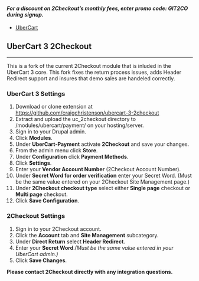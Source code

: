 #### _For a discount on 2Checkout’s monthly fees, enter promo code:  GIT2CO  during signup._

* [UberCart](#ubercart)

## UberCart 3 2Checkout
----------------------------------------

This is a fork of the current 2Checkout module that is inluded in the UberCart 3 core. This fork fixes the return process issues, adds Header Redirect support and insures that demo sales are handeled correctly. 

### UberCart 3 Settings

1. Download or clone extension at https://github.com/craigchristenson/ubercart-3-2checkout
2. Extract and upload the uc_2checkout directory to /modules/ubercart/payment/ on your hosting/server. 
3. Sign in to your Drupal admin.
4. Click **Modules**.
5. Under **UberCart-Payment** activate **2Checkout** and save your changes.
6. From the admin menu click **Store**.
7. Under **Configuration** click **Payment Methods**.
8. Click **Settings**.
9. Enter your **Vendor Account Number** (2Checkout Account Number).
10. Under **Secret Word for order verification** enter your Secret Word. (Must be the same value entered on your 2Checkout Site Management page.)
11. Under **2Checkout checkout type** select either **Single page** checkout or **Multi page** checkout.
12. Click **Save Configuration**.

### 2Checkout Settings

1. Sign in to your 2Checkout account. 
2. Click the **Account** tab and **Site Management** subcategory. 
3. Under **Direct Return** select **Header Redirect**. 
4. Enter your **Secret Word**._(Must be the same value entered in your UberCart admin.)_
5. Click **Save Changes**.

**Please contact 2Checkout directly with any integration questions.**